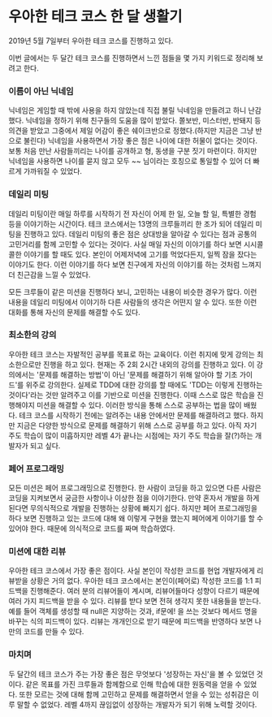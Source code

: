 # 우아한 테크 코스 한 달 생활기 
2019년 5월 7일부터 우아한 테크 코스를 진행하고 있다. 

이번 글에서는 두 달간 테크 코스를 진행하면서 느낀 점들을 몇 가지 키워드로 정리해 보려고 한다. 



### 이름이 아닌 닉네임 

닉네임은 게임할 때 밖에 사용을 하지 않았는데 직접 불릴 닉네임을 만들려고 하니 난감했다. 
닉네임을 정하기 위해 친구들의 도움을 많이 받았다. 쫄보반, 미스터반, 반돼지 등 의견을 받았고 그중에서 제일 어감이 좋은 쉐이크반으로 정했다.(하지만 지금은 그냥 반으로 불린다) 닉네임을 사용하면서 가장 좋은 점은 나이에 대한 허물이 없다는 것이다. 
보통 처음 만난 사람들끼리는 나이를 공개하고 형, 동생을 구분 짓기 마련이다. 하지만 닉네임을 사용하면 나이를 묻지 않고 모두 ~~ 님이라는 호칭으로 통일할 수 있어 더 빠르게 가까워질 수 있었다. 

### 데일리 미팅

데일리 미팅이란 매일 하루를 시작하기 전 자신이 어제 한 일, 오늘 할 일, 특별한 경험 등을 이야기하는 시간이다. 테크 코스에서는 13명의 크루들끼리 한 조가 되어 데일리 미팅을 진행하고 있다. 데일리 미팅의 좋은 점은 상대방을 알아갈 수 있다는 점과 공통의 고민거리를 함께 고민할 수 있다는 것이다. 사실 매일 자신의 이야기를 하다 보면 시시콜콜한 이야기를 할 때도 있다. 본인이 어제저녁에 고기를 먹었다든지, 일찍 잠을 잤다는 이야기도 한다. 
이런 이야기를 하다 보면 친구에게 자신의 이야기를 하는 것처럼 느껴지 더 친근감을 느낄 수 있었다. 

모든 크루들이 같은 미션을 진행하다 보니, 고민하는 내용이 비슷한 경우가 많다. 이런 내용을 데일리 미팅에서 이야기하 다른 사람들의 생각은 어떤지 알 수 있다. 또한 이런 대화를 통해 자신의 문제를 해결할 수도 있다. 

### 최소한의 강의 

우아한 테크 코스는 자발적인 공부를 목표로 하는 교육이다. 이런 취지에 맞게 강의는 최소한으로만 진행을 하고 있다. 현재는 주 2회 2시간 내외의 강의를 진행하고 있다. 이 강의에서는 '문제를 해결하는 방법'이 아닌 '문제를 해결하기 위해 알아야 할 기초 가이드'를 위주로 강의한다. 실제로 TDD에 대한 강의를 할 때에도 'TDD는 이렇게 진행하는 것이다'라는 것만 알려주고 이를 기반으로 미션을 진행한다. 이때 스스로 많은 학습을 진행해야지 미션을 해결할 수 있다. 이러한 방식을 통해 스스로 공부하는 법을 많이 배웠다. 테크 코스를 시작하기 전에는 알려주는 내용 안에서만 문제를 해결하려고 했다. 하지만 지금은 다양한 방식으로 문제를 해결하기 위해 스스로 공부를 하고 있다. 아직 자기 주도 학습이 많이 미흡하지만 레벨 4가 끝나는 시점에는 자기 주도 학습을 잘(?)하는 개발자가 되고 싶다. 



### 페어 프로그래밍 

모든 미션은 페어 프로그래밍으로 진행한다. 한 사람이 코딩을 하고 있으면 다른 사람은 코딩을 지켜보면서 궁금한 사항이나 이상한 점을 이야기한다. 만약 혼자서 개발을 하게 된다면 무의식적으로 개발을 진행하는 상황에 빠지기 쉽다. 하지만 페어 프로그래밍을 하다 보면 진행하고 있는 코드에 대해 왜 이렇게 구현을 했는지 페어에게 이야기를 할 수 있어야 한다. 
때문에 의식적으로 코드를 짜며 학습하였다. 
 
### 미션에 대한 리뷰 

우아한 테크 코스에서 가장 좋은 점이다. 사실 본인이 작성한 코드를 현업 개발자에게 리뷰받을 상황은 거의 없다. 우아한 테크 코스에서는 본인이(페어로) 작성한 코드를 1:1 피드백을 진행해준다. 여러 분의 리뷰어들이 계시며, 리뷰어들마다 성향이 다르기 때문에 여러 가지 피드백을 받을 수 있다. 리뷰를 받다 보면 전혀 생각지 못한 내용들을 받는다. 예를 들어 객체를 생성할 때 null은 지양하는 것과, if문에! 을 쓰는 것보다 메서드 명을 바꾸는 식의 피드백이 있다. 리뷰는 개개인으로 받기 때문에 피드백을 반영하다 보면 나만의 코드를 만들 수 있다. 



### 마치며 

두 달간의 테크 코스가 주는 가장 좋은 점은 무엇보다 '성장하는 자신'을 볼 수 있었던 것이다. 같은 목표를 가진 크루들과 함께함으로 인해 학습에 대한 원동력을 얻을 수 있었다. 또한 모르는 것에 대해 함께 고민하고 문제를 해결하면서 얻을 수 있는 성취감은 이루 말할 수 없었다. 레벨 4까지 끊임없이 성장하는 개발자가 되기 위해 노력할 것이다.